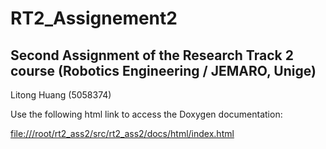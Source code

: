# RT2_Assignement2

## Second Assignment of the Research Track 2 course (Robotics Engineering / JEMARO, Unige)

Litong Huang (5058374)

Use the following html link to access the Doxygen documentation:

[file:///root/rt2_ass2/src/rt2_ass2/docs/html/index.html](file:///root/rt2_ass2/src/rt2_ass2/docs/html/index.html)
